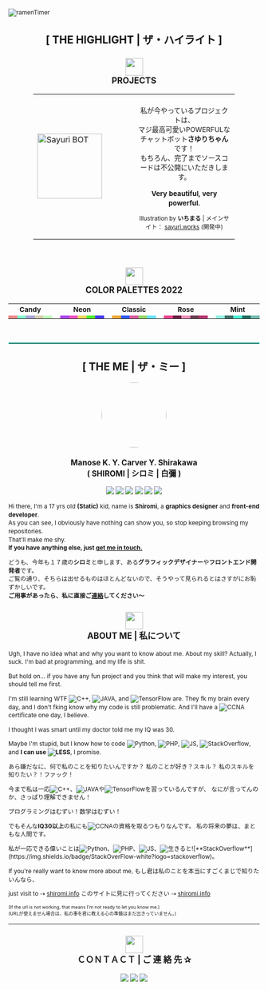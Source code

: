 
![ramenTimer](https://〜.gif)

<style>
/* Basic */
p {
    font-size: 0.85em;
    line-height: 1.4;
}
td, th {
    border: none!important;
}
.maintitle {
    font-size: 1.5em;
}
.subtitle {
    font-size: 1.2em;
}
</style>
<h2 align="center" class="maintitle">[ THE HIGHLIGHT | ザ・ハイライト ]</h2>

<!-- Highlight: Projects -->
<h3 align="center" class="subtitle">
<img src="https://tokyo.s3.463.fish/assets/icons/cartoon_idea.svg" height="auto" width="35px"><br/>
PROJECTS
</h3>

<table style="margin-left: auto; margin-right: auto; width: 80%">
<tr>

<td style="width: 50%">
    <img alt="Sayuri BOT" src="https://tokyo.s3.463.fish/assets/sayuri/avatar_01-rebg-center.png" height="auto" width="130px">
</td>

<td style="width: 50%">
    <p align="center" style="padding-top: 7px">
        私が今やっているプロジェクトは、<br>
        マジ最高可愛いPOWERFULなチャットボット<b>さゆりちゃん</b>です！<br>
        もちろん、完了までソースコードは不公開にいただきします。
    </p><p align="center">
        <b>Very beautiful, very powerful.</b>
    </p><p align="center" style="font-size: 0.73em">
        Illustration by <b>いちまる</b> | メインサイト： <a href="https://sayuri.works">sayuri.works</a> (開発中)
    </p>
</td>

</tr>
</table>

<br>

<!-- Highlight: Colors -->
<h3 align="center" class="subtitle">
<img src="https://tokyo.s3.463.fish/assets/icons/cartoon_bird.svg" height="auto" width="35px"><br/>
COLOR PALETTES 2022
</h3>
<table style="margin-left: auto; margin-right: auto; width: 100%">
    <tr style="font-size: 0.85em">
        <th colspan="5" style="width: 17%"><b>Candy</b></th>
        <th colspan="1" style="width: 3%"></th>
        <th colspan="5" style="width: 17%"><b>Neon</b></th>
        <th colspan="1" style="width: 3%"></th>
        <th colspan="5" style="width: 17%"><b>Classic</b></th>
        <th colspan="1" style="width: 3%"></th>
        <th colspan="5" style="width: 17%"><b>Rose</b></th>
        <th colspan="1" style="width: 3%"></th>
        <th colspan="5" style="width: 17%"><b>Mint</b></th>
    </tr>
    <tr>
        <td bgcolor="#f08c8c"></td>
        <td bgcolor="#86fcce"></td>
        <td bgcolor="#aaa7d9"></td>
        <td bgcolor="#d9ceb2"></td>
        <td bgcolor="#c3fcc0"></td>
    <td ></td>
        <td bgcolor="#ae4af0"></td>
        <td bgcolor="#f056c7"></td>
        <td bgcolor="#f0d962"></td>
        <td bgcolor="#51f032"></td>
        <td bgcolor="#483ef0"></td>
    <td ></td>
        <td bgcolor="#f0ab3c"></td>
        <td bgcolor="#3260fc"></td>
        <td bgcolor="#d95fa2"></td>
        <td bgcolor="#9ad96a"></td>
        <td bgcolor="#6de4fc"></td>
    <td ></td>
        <td bgcolor="#f04991"></td>
        <td bgcolor="#702244"></td>
        <td bgcolor="#f291bb"></td>
        <td bgcolor="#704357"></td>
        <td bgcolor="#bd3972"></td>
    <td ></td>
        <td bgcolor="#94f0e0"></td>
        <td bgcolor="#467069"></td>
        <td bgcolor="#4ef2d7"></td>
        <td bgcolor="#247063"></td>
        <td bgcolor="#75bdb1"></td>
    </tr>
</table>

<br/>
<hr style="border:1px solid #4ef2d7" />

<h2 align="center" class="maintitle">[ THE ME | ザ・ミー ]</h2>
<p align="center">
    <img src="https://avatars.githubusercontent.com/u/25238558" height="auto" width="130" style="border-radius:50%">
</p>
<h3 align="center" style="font-size: 1.1em">
    Manose K. Y. Carver Y. Shirakawa<br/>
    ( SHIROMI | シロミ | 白彌 )
</h3>
<p align="center">
    <img src="https://img.shields.io/badge/RHEL-darkred?style=flat-square&logo=redhat" />
    <img src="https://img.shields.io/badge/CentOS-blue?style=flat-square&logo=centos" />
    <img src="https://img.shields.io/badge/Vue.js-white?style=flat-square&logo=vue.js" />
    <img src="https://img.shields.io/badge/Python-6de4fc?style=flat-square&logo=python" />
    <img src="https://img.shields.io/badge/VS%20Code-blue?style=flat-square&logo=visualstudiocode" />
    <img src="https://img.shields.io/badge/Sublime%20Text-white?style=flat-square&logo=sublimetext" />
</p>

<p>
    Hi there, I'm a 17 yrs old <b>(Static)</b> kid, name is <b>Shiromi</b>, a <b>graphics designer</b> and <b>front-end developer</b>.<br/>
    As you can see, I obviously have nothing can show you, so stop keeping browsing my repositories.<br/>
    That'll make me shy.</br/>
    <b>If you have anything else, just <a href="#contact">get me in touch.</a></b>
</p>
<p>
    どうも、今年も１７歳の<b>シロミ</b>と申します、ある<b>グラフィックデザイナー</b>や<b>フロントエンド開発者</b>です。<br/>
    ご覧の通り、そちらは出せるものはほとんどないので、そうやって見られるとはさすがにお恥ずかしいです。<br/>
    <b>ご用事があったら、私に直接ご<a href="#contact">連絡</a>してください～</b>
</p>

<h3 align="center" id="about" class="subtitle">
<img src="https://tokyo.s3.463.fish/assets/icons/cartoon_personal.svg" height="auto" width="35px"><br/>
ABOUT ME | 私について
</h3>

Ugh, I have no idea what and why you want to know about me.
About my skill? Actually, I suck.
I'm bad at programming, and my life is shit.

But hold on... if you have any fun project and you think that will make my interest, you should tell me first.

I'm still learning WTF ![**C++**](https://img.shields.io/badge/C++-blue?logo=cplusplus), ![**JAVA**](https://img.shields.io/badge/JAVA-orange?logo=java), and ![**TensorFlow**](https://img.shields.io/badge/TensorFlow-white?logo=tensorflow) are.
They fk my brain every day, and I don't fking know why my code is still problematic.
And I'll have a ![**CCNA**](https://img.shields.io/badge/CCNA-white?logo=cisco) certificate one day, I believe.

I thought I was smart until my doctor told me my IQ was 30.

Maybe I'm stupid, but I know how to code ![**Python**](https://img.shields.io/badge/python-white?logo=python), ![**PHP**](https://img.shields.io/badge/PHP-white?logo=php), ![**JS**](https://img.shields.io/badge/JavaScript-gray?logo=javascript), ![**StackOverflow**](https://img.shields.io/badge/StackOverFlow-white?logo=stackoverflow),
and **I can use ![LESS](https://img.shields.io/badge/LESS-gray?logo=less)**, I promise.

あら嫌だなに、何で私のことを知りたいんですか？
私のことが好き？スキル？
私のスキルを知りたい？！ファック！

今まで私は一応![**C++**](https://img.shields.io/badge/C++-blue?logo=cplusplus)、![**JAVA**](https://img.shields.io/badge/JAVA-orange?logo=java)や![**TensorFlow**](https://img.shields.io/badge/TensorFlow-white?logo=tensorflow)を習っているんですが、
なにが言ってんのか、さっぱり理解できません！

プログラミングはむずい！数学はむずい！

でもそんな**IQ30以上**の私にも![**CCNA**](https://img.shields.io/badge/CCNA-white?logo=cisco)の資格を取るつもりなんです。
私の将来の夢は、まともな人間です。

私が一応できる偉いことは![**Python**](https://img.shields.io/badge/python-white?logo=python)、![**PHP**](https://img.shields.io/badge/PHP-white?logo=php)、![**JS**](https://img.shields.io/badge/JavaScript-gray?logo=javascript)、![**生きる**](https://img.shields.io/badge/%E7%94%9F%E3%81%8D%E3%82%8B-white?logo=?)と![**StackOverflow**](https://img.shields.io/badge/StackOverFlow-white?logo=stackoverflow)。

If you're really want to know more about me,
もし君は私のことを本当にすごくまじで知りたいんなら、

just visit to ⇢ [shiromi.info](https://shiromi.info)
このサイトに見に行ってください ⇢ [shiromi.info](https://shiromi.info)

<span style="font-size: 0.65em">
(If the url is not working, that means I'm not ready to let you know me.)<br/>
(URLが使えません場合は、私の事を君に教える心の準備はまだ出きっていません。)
</span>
</p>

<hr/>


<h3 align="center" id="contact" class="subtitle">
<img src="https://tokyo.s3.463.fish/assets/icons/cartoon_chat.svg" height="auto" width="35px"><br/>
ＣＯＮＴＡＣＴ | ご 連 絡 先 ✰
</h3>

<p align="center">
    <a href="mailto:catch@463.fish"><img src="https://img.shields.io/badge/Email-3260fc?style=for-the-badge&logo=Mail.Ru&logoColor=white" /></a>
    <a href="https://discord.gg/shiromi"><img src="https://img.shields.io/badge/Discord-5865F2?style=for-the-badge&logo=discord&logoColor=white" /></a>
    <a href="https://t.me/shiromi"><img src="https://img.shields.io/badge/Telegram-2CA5E0?style=for-the-badge&logo=telegram&logoColor=white" /></a>
</p>
